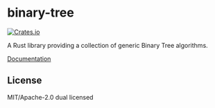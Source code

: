 # binary-tree

[![Crates.io](https://img.shields.io/crates/v/binary-tree.svg)](https://crates.io/crates/binary-tree)

A Rust library providing a collection of generic Binary Tree algorithms.

[Documentation](http://critiqjo.github.io/binary-tree/doc/binary_tree/index.html)

## License

MIT/Apache-2.0 dual licensed
